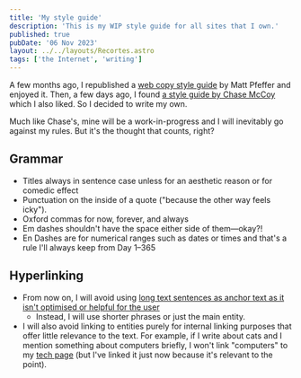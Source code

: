 ```yaml
---
title: 'My style guide'
description: 'This is my WIP style guide for all sites that I own.'
published: true
pubDate: '06 Nov 2023'
layout: ../../layouts/Recortes.astro
tags: ['the Internet', 'writing']
---
```


A few months ago, I republished a [web copy style guide](/recortes/web-copy-style/) by Matt Pfeffer and enjoyed it. Then, a few days ago, I found [a style guide by Chase McCoy](https://chasem.co/notes/style-guide/) which I also liked. So I decided to write my own.

Much like Chase's, mine will be a work-in-progress and I will inevitably go against my rules. But it's the thought that counts, right?

## Grammar

* Titles always in sentence case unless for an aesthetic reason or for comedic effect
* Punctuation on the inside of a quote ("because the other way feels icky").
* Oxford commas for now, forever, and always
* Em dashes shouldn't have the space either side of them—okay?!
* En Dashes are for numerical ranges such as dates or times and that's a rule I'll always keep from Day 1–365

## Hyperlinking

* From now on, I will avoid using [long text sentences as anchor text as it isn't optimised or helpful for the user](#)
	* Instead, I will use shorter phrases or just the main entity.
* I will also avoid linking to entities purely for internal linking purposes that offer little relevance to the text. For example, if I write about cats and I mention something about computers briefly, I won't link "computers" to my [tech page](/jardim/tech/) (but I've linked it just now because it's relevant to the point).